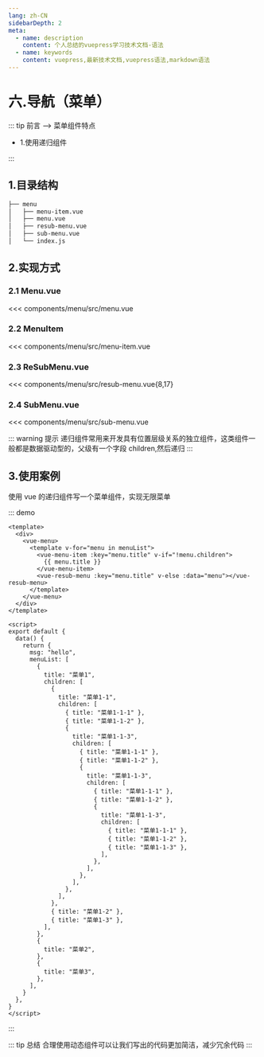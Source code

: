 ```yaml
---
lang: zh-CN
sidebarDepth: 2
meta:
  - name: description
    content: 个人总结的vuepress学习技术文档-语法
  - name: keywords
    content: vuepress,最新技术文档,vuepress语法,markdown语法
---
```


# 六.导航（菜单）

::: tip 前言 --> 菜单组件特点

- 1.使用递归组件

:::

## 1.目录结构

```sh
├── menu
│   ├── menu-item.vue
│   ├── menu.vue
│   ├── resub-menu.vue
│   ├── sub-menu.vue
│   └── index.js
```

## 2.实现方式

### 2.1 Menu.vue

<<< components/menu/src/menu.vue

### 2.2 MenuItem

<<< components/menu/src/menu-item.vue

### 2.3 ReSubMenu.vue

<<< components/menu/src/resub-menu.vue{8,17}

### 2.4 SubMenu.vue

<<< components/menu/src/sub-menu.vue

::: warning 提示
递归组件常用来开发具有位置层级关系的独立组件，这类组件一般都是数据驱动型的，父级有一个字段 children,然后递归
:::

## 3.使用案例

使用 vue 的递归组件写一个菜单组件，实现无限菜单

::: demo

```vue
<template>
  <div>
    <vue-menu>
      <template v-for="menu in menuList">
        <vue-menu-item :key="menu.title" v-if="!menu.children">
          {{ menu.title }}
        </vue-menu-item>
        <vue-resub-menu :key="menu.title" v-else :data="menu"></vue-resub-menu>
      </template>
    </vue-menu>
  </div>
</template>

<script>
export default {
  data() {
    return {
      msg: "hello",
      menuList: [
        {
          title: "菜单1",
          children: [
            {
              title: "菜单1-1",
              children: [
                { title: "菜单1-1-1" },
                { title: "菜单1-1-2" },
                {
                  title: "菜单1-1-3",
                  children: [
                    { title: "菜单1-1-1" },
                    { title: "菜单1-1-2" },
                    {
                      title: "菜单1-1-3",
                      children: [
                        { title: "菜单1-1-1" },
                        { title: "菜单1-1-2" },
                        {
                          title: "菜单1-1-3",
                          children: [
                            { title: "菜单1-1-1" },
                            { title: "菜单1-1-2" },
                            { title: "菜单1-1-3" },
                          ],
                        },
                      ],
                    },
                  ],
                },
              ],
            },
            { title: "菜单1-2" },
            { title: "菜单1-3" },
          ],
        },
        {
          title: "菜单2",
        },
        {
          title: "菜单3",
        },
      ],
    }
  },
}
</script>
```

:::

::: tip 总结
合理使用动态组件可以让我们写出的代码更加简洁，减少冗余代码
:::
